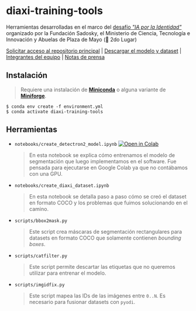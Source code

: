 # diaxi-training-tools

Herramientas desarrolladas en el marco del [desafío _"IA por la Identidad"_](https://desafio-ia-por-la-identidad.fundacionsadosky.org.ar/) organizado por la Fundación Sadosky, el Ministerio de Ciencia, Tecnología e Innovación y Abuelas de Plaza de Mayo (🥈 2do Lugar)

[Solicitar acceso al repositorio principal](https://github.com/epassaro/diaxi-training-tools/issues/3) | [Descargar el modelo y dataset](http://xmm-newton.fcaglp.unlp.edu.ar/) | [Integrantes del equipo](https://github.com/epassaro/diaxi-training-tools/blob/main/EQUIPO.md) | [Notas de prensa](https://github.com/epassaro/diaxi-training-tools/blob/main/PRENSA.md)

## Instalación

> Requiere una instalación de [**Miniconda**](https://docs.conda.io/en/latest/miniconda.html) o alguna variante de [**Miniforge**](https://github.com/conda-forge/miniforge/releases/latest).

```
$ conda env create -f environment.yml
$ conda activate diaxi-training-tools
```

## Herramientas
- `notebooks/create_detectron2_model.ipynb` [![Open in Colab](https://colab.research.google.com/assets/colab-badge.svg)](https://colab.research.google.com/drive/1pnmmeUib-3sAUGxYIjcz-Vh4zT9xnQzi?usp=sharing)

  > En esta notebook se explica cómo entrenamos el modelo de segmentación que luego implementamos en el software. Fue pensada para ejecutarse en Google Colab ya que no contábamos con una GPU.

- `notebooks/create_diaxi_dataset.ipynb`

  > En esta notebook se detalla paso a paso cómo se creó el dataset en formato COCO y los problemas que fuimos solucionando en el camino.

-  `scripts/bbox2mask.py`

    > Este script crea máscaras de segmentación rectangulares para datasets en formato COCO que solamente contienen *bounding boxes*.

- `scripts/catfilter.py`

  > Este script permite descartar las etiquetas que no queremos utilizar para entrenar el modelo.

- `scripts/imgidfix.py`

  > Este script mapea las IDs de las imágenes entre `0..N`. Es necesario para fusionar datasets con `pyodi`.
  